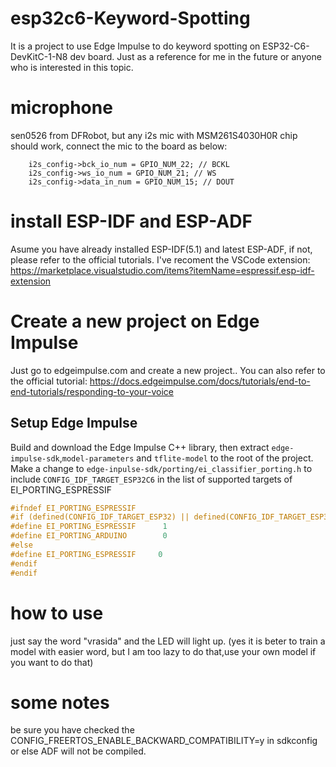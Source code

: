 # esp32c6-Keyword-Spotting
It is a project to use Edge Impulse to do keyword spotting on ESP32-C6-DevKitC-1-N8 dev board.
Just as a reference for me in the future or anyone who is interested in this topic.

# microphone
sen0526 from DFRobot, but any i2s mic with MSM261S4030H0R chip should work,
connect the mic to the board as below:
```
    i2s_config->bck_io_num = GPIO_NUM_22; // BCKL
    i2s_config->ws_io_num = GPIO_NUM_21; // WS
    i2s_config->data_in_num = GPIO_NUM_15; // DOUT
```

# install ESP-IDF and ESP-ADF
Asume you have already installed ESP-IDF(5.1) and latest ESP-ADF, if not, please refer to the official tutorials.
I've recoment the VSCode extension: https://marketplace.visualstudio.com/items?itemName=espressif.esp-idf-extension

# Create a new project on Edge Impulse
Just go to edgeimpulse.com and create a new project.. 
You can also refer to the official tutorial: https://docs.edgeimpulse.com/docs/tutorials/end-to-end-tutorials/responding-to-your-voice

## Setup Edge Impulse
Build and download the Edge Impulse C++ library, then extract `edge-impulse-sdk`,`model-parameters` and `tflite-model` to the root of the project.
Make a change to `edge-inpulse-sdk/porting/ei_classifier_porting.h` to include
`CONFIG_IDF_TARGET_ESP32C6` in the list of supported targets of EI_PORTING_ESPRESSIF
```c++
#ifndef EI_PORTING_ESPRESSIF
#if (defined(CONFIG_IDF_TARGET_ESP32) || defined(CONFIG_IDF_TARGET_ESP32C6) || defined(CONFIG_IDF_TARGET_ESP32S3))
#define EI_PORTING_ESPRESSIF      1
#define EI_PORTING_ARDUINO        0
#else
#define EI_PORTING_ESPRESSIF     0
#endif
#endif
```

# how to use
just say the word "vrasida" and the LED will light up. (yes it is beter to train a model with easier word, but I am too lazy to do that,use your own model if you want to do that)


# some notes 
be sure you have checked the CONFIG_FREERTOS_ENABLE_BACKWARD_COMPATIBILITY=y in sdkconfig or else ADF will not be compiled.

